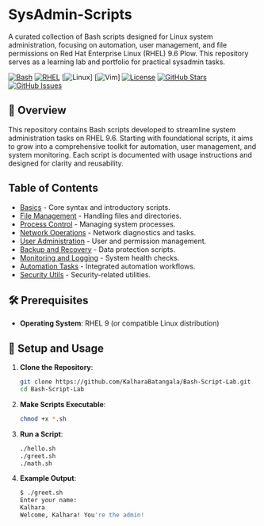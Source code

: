 # SysAdmin-Scripts

A curated collection of Bash scripts designed for Linux system administration, focusing on automation, user management, and file permissions on Red Hat Enterprise Linux (RHEL) 9.6 Plow. This repository serves as a learning lab and portfolio for practical sysadmin tasks.

[![Bash](https://img.shields.io/badge/Bash-4EAA25?style=for-the-badge&logo=gnu-bash&logoColor=white)](https://www.gnu.org/software/bash/)
[![RHEL](https://img.shields.io/badge/Red_Hat-EE0000?style=for-the-badge&logo=red-hat&logoColor=white)](https://www.redhat.com/)
[![Linux](https://img.shields.io/badge/Linux-FCC624?logo=linux&logoColor=black)]
[![Vim](https://img.shields.io/badge/Vim-%2311AB00.svg?logo=vim&logoColor=white)]
[![License](https://img.shields.io/badge/License-MIT-blue?style=for-the-badge)](LICENSE)
[![GitHub Stars](https://img.shields.io/github/stars/KalharaBatangala/Bash-Script-Lab?style=for-the-badge)](https://github.com/KalharaBatangala/Bash-Script-Lab.git/stargazers)
[![GitHub Issues](https://img.shields.io/github/issues/KalharaBatangala/Bash-Script-Lab?style=for-the-badge)](https://github.com/KalharaBatangala/Bash-Script-Lab.git/issues)

## 📖 Overview

This repository contains Bash scripts developed to streamline system administration tasks on RHEL 9.6. Starting with foundational scripts, it aims to grow into a comprehensive toolkit for automation, user management, and system monitoring. Each script is documented with usage instructions and designed for clarity and reusability.

## Table of Contents
- [Basics](./basics/README.md) - Core syntax and introductory scripts.
- [File Management](./file-management/README.md) - Handling files and directories.
- [Process Control](./process-control/README.md) - Managing system processes.
- [Network Operations](./network-operations/README.md) - Network diagnostics and tasks.
- [User Administration](./user-administration/README.md) - User and permission management.
- [Backup and Recovery](./backup-and-recovery/README.md) - Data protection scripts.
- [Monitoring and Logging](./monitoring-and-logging/README.md) - System health checks.
- [Automation Tasks](./automation-tasks/README.md) - Integrated automation workflows.
- [Security Utils](./security-utils/README.md) - Security-related utilities.

## 🛠️ Prerequisites

- **Operating System**: RHEL 9 (or compatible Linux distribution)


## 🔧 Setup and Usage

1. **Clone the Repository**:
   ```bash
   git clone https://github.com/KalharaBatangala/Bash-Script-Lab.git
   cd Bash-Script-Lab
   ```

2. **Make Scripts Executable**:
   ```bash
   chmod +x *.sh
   ```

3. **Run a Script**:
   ```bash
   ./hello.sh
   ./greet.sh
   ./math.sh
   ```

4. **Example Output**:
   ```bash
   $ ./greet.sh
   Enter your name:
   Kalhara
   Welcome, Kalhara! You're the admin!
   ```
